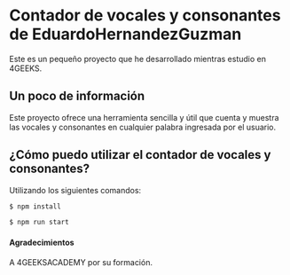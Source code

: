 # Contador de vocales y consonantes de EduardoHernandezGuzman
Este es un pequeño proyecto que he desarrollado mientras estudio en 4GEEKS.

## Un poco de información
Este proyecto ofrece una herramienta sencilla y útil que cuenta y muestra las vocales y consonantes en cualquier palabra ingresada por el usuario. 

## ¿Cómo puedo utilizar el contador de vocales y consonantes?

Utilizando los siguientes comandos:

```bash
$ npm install
```
```bash
$ npm run start
```
#### Agradecimientos

A 4GEEKSACADEMY por su formación.
